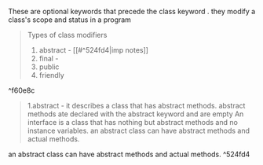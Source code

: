 These are optional keywords that precede the class keyword . they modify a class's scope and status in a program

> Types of class modifiers
> 	1. abstract - [[#^524fd4|imp notes]]
> 	2. final - 
> 	3. public
> 	4. friendly
>

^f60e8c

>1.abstract -
>	it describes a class that has abstract methods.
>	abstract methods ate declared with the abstract keyword and are empty
>	An interface is a class that has nothing but abstract methods and no instance variables.
>	an abstract class can have abstract methods and actual methods.

 
 an abstract class can have abstract methods and actual methods. ^524fd4